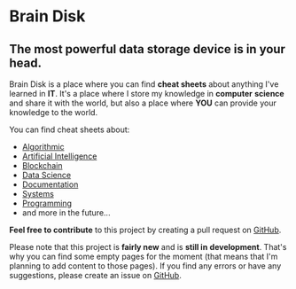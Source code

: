 # Brain Disk

## **The most powerful data storage device is in your head.**

Brain Disk is a place where you can find **cheat sheets** about anything I've
learned in **IT**. It's a place where I store my knowledge in **computer**
**science** and share it with the world, but also a place where **YOU** can
provide your knowledge to the world.

You can find cheat sheets about:

- [Algorithmic](https://opixelum.gitbook.io/brain-disk/algorithmic)
- [Artificial Intelligence](https://opixelum.gitbook.io/brain-disk/artificial-intelligence)
- [Blockchain](https://opixelum.gitbook.io/brain-disk/blockchain)
- [Data Science](https://opixelum.gitbook.io/brain-disk/data-science)
- [Documentation](https://opixelum.gitbook.io/brain-disk/documentation)
- [Systems](https://opixelum.gitbook.io/brain-disk/systems)
- [Programming](https://opixelum.gitbook.io/brain-disk/programming)
- and more in the future...

**Feel free to contribute** to this project by creating a pull request on
[GitHub](https://github.com/opixelum/brain-disk).

Please note that this project is **fairly new** and is **still in**
**development**. That's why you can find some empty pages for the moment (that
means that I'm planning to add content to those pages). If you find any errors
or have any suggestions, please create an issue on
[GitHub](https://github.com/opixelum/brain-disk/issues/new).

